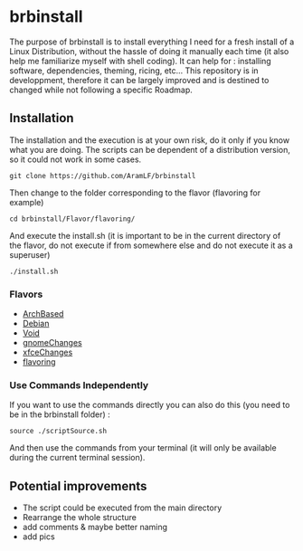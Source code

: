 # brbinstall
The purpose of brbinstall is to install everything I need for a fresh install of a Linux Distribution, without the hassle of doing it manually each time (it also help me familiarize myself with shell coding). It can help for : installing software, dependencies, theming, ricing, etc... This repository is in developpment, therefore it can be largely improved and is destined to changed while not following a specific Roadmap.  

## Installation
The installation and the execution is at your own risk, do it only if you know what you are doing. The scripts can be dependent of a distribution version, so it could not work in some cases.
```
git clone https://github.com/AramLF/brbinstall
```
Then change to the folder corresponding to the flavor (flavoring for example)  
```
cd brbinstall/Flavor/flavoring/
```
And execute the install.sh (it is important to be in the current directory of the flavor, do not execute if from somewhere else and do not execute it as a superuser)  
```
./install.sh
```
### Flavors
- [ArchBased](https://github.com/AramLF/brbinstall/tree/main/Flavor/ArchBased)
- [Debian](https://github.com/AramLF/brbinstall/tree/main/Flavor/Debian)
- [Void](https://github.com/AramLF/brbinstall/tree/main/Flavor/Void)
- [gnomeChanges](https://github.com/AramLF/brbinstall/tree/main/Flavor/gnomeChanges)
- [xfceChanges](https://github.com/AramLF/brbinstall/tree/main/Flavor/xfceChanges)
- [flavoring](https://github.com/AramLF/brbinstall/tree/main/Flavor/flavoring)

### Use Commands Independently
If you want to use the commands directly you can also do this (you need to be in the brbinstall folder) :
```
source ./scriptSource.sh
```
And then use the commands from your terminal (it will only be available during the current terminal session).

## Potential improvements
- The script could be executed from the main directory  
- Rearrange the whole structure
- add comments & maybe better naming
- add pics
